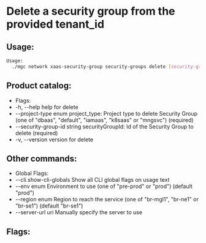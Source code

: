 # Delete a security group from the provided tenant_id

## Usage:
```bash
Usage:
  ./mgc network xaas-security-group security-groups delete [security-group-id] [flags]
```

## Product catalog:
- Flags:
- -h, --help                       help for delete
- --project-type enum          project_type: Project type to delete Security Group (one of "dbaas", "default", "iamaas", "k8saas" or "mngsvc") (required)
- --security-group-id string   securityGroupId: Id of the Security Group to delete (required)
- -v, --version                    version for delete

## Other commands:
- Global Flags:
- --cli.show-cli-globals   Show all CLI global flags on usage text
- --env enum               Environment to use (one of "pre-prod" or "prod") (default "prod")
- --region enum            Region to reach the service (one of "br-mgl1", "br-ne1" or "br-se1") (default "br-se1")
- --server-url uri         Manually specify the server to use

## Flags:
```bash

```

